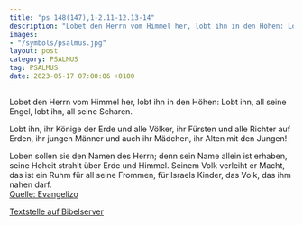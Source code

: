 ```yaml
---
title: "ps 148(147),1-2.11-12.13-14"
description: "Lobet den Herrn vom Himmel her, lobt ihn in den Höhen: Lobt ihn, all seine Engel, lobt ihn, all seine Scharen.  Lobt ihn, ihr Könige der Erde und alle Völker, ihr Fürsten und alle Richter auf Erden, ihr jungen Männer und auch ihr Mädchen, ihr Alten mit den Jungen!  Loben soll...."
images:
- "/symbols/psalmus.jpg"
layout: post
category: PSALMUS
tag: PSALMUS
date: 2023-05-17 07:00:06 +0100
---
```

Lobet den Herrn vom Himmel her,
lobt ihn in den Höhen:
Lobt ihn, all seine Engel,
lobt ihn, all seine Scharen.

Lobt ihn, ihr Könige der Erde und alle Völker,
ihr Fürsten und alle Richter auf Erden,
ihr jungen Männer und auch ihr Mädchen,
ihr Alten mit den Jungen!

Loben sollen sie den Namen des Herrn;
denn sein Name allein ist erhaben,
seine Hoheit strahlt über Erde und Himmel.<!--more-->
Seinem Volk verleiht er Macht,
das ist ein Ruhm für all seine Frommen,
für Israels Kinder, das Volk, das ihm nahen darf.<br>
[Quelle: Evangelizo](https://evangeliumtagfuertag.org/DE/gospel)

[Textstelle auf Bibelserver](https://www.bibleserver.com/EU/ps148(147),1-2.11-12.13-14)
